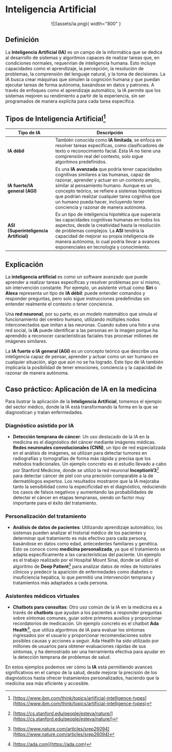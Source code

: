 # Inteligencia Artificial

<center>
![](assets/ia.png){ width="800" }
</center>

## Definición

La **Inteligencia Artificial (IA)** es un campo de la informática que se dedica al desarrollo de sistemas y algoritmos capaces de realizar tareas que, en condiciones normales, requerirían de inteligencia humana. Esto incluye capacidades como el aprendizaje, la percepción, la resolución de problemas, la comprensión del lenguaje natural, y la toma de decisiones. La IA busca crear máquinas que simulen la cognición humana y que puedan ejecutar tareas de forma autónoma, basándose en datos y patrones. A través de enfoques como el aprendizaje automático, la IA permite que los sistemas mejoren su rendimiento a partir de la experiencia, sin ser programados de manera explícita para cada tarea específica.

## Tipos de Inteligencia Artificial[^1]

| **Tipo de IA**                   | **Descripción**                                                                                                                                                                                                                              |
| -------------------------------- | -------------------------------------------------------------------------------------------------------------------------------------------------------------------------------------------------------------------------------------------- |
| **IA débil**                     | También conocida como **IA limitada**, se enfoca en resolver tareas específicas, como clasificadores de texto o reconocimiento facial. Esta IA no tiene una comprensión real del contexto, solo sigue algoritmos predefinidos.               |
| **IA fuerte/IA general (AGI)**   | Es una **IA avanzada** que podría tener capacidades cognitivas similares a las humanas, capaz de razonar, aprender y actuar en un contexto amplio, similar al pensamiento humano. Aunque es un concepto teórico, se refiere a sistemas hipotéticos que podrían realizar cualquier tarea cognitiva que un humano pueda hacer, incluyendo tener conciencia y razonar de manera autónoma. |
| **ASI (Superinteligencia Artificial)** | Es un tipo de inteligencia hipotética que superaría las capacidades cognitivas humanas en todos los aspectos, desde la creatividad hasta la resolución de problemas complejos. La **ASI** tendría la capacidad de mejorar su propia inteligencia de manera autónoma, lo cual podría llevar a avances exponenciales en tecnología y conocimiento. |

## Explicación

La **inteligencia artificial** es como un software avanzado que puede aprender a realizar tareas específicas y resolver problemas por sí mismo, sin intervención constante. Por ejemplo, un asistente virtual como **Siri** o **Alexa** representa un tipo de **IA débil**: puede entender comandos y responder preguntas, pero solo sigue instrucciones predefinidas sin entender realmente el contexto o tener conciencia.

Una **red neuronal**, por su parte, es un modelo matemático que simula el funcionamiento del cerebro humano, utilizando múltiples nodos interconectados que imitan a las neuronas. Cuando subes una foto a una red social, la **IA** puede identificar a las personas en la imagen porque ha aprendido a reconocer características faciales tras procesar millones de imágenes similares.

La **IA fuerte o IA general (AGI)** es un concepto teórico que describe una inteligencia capaz de pensar, aprender y actuar como un ser humano en cualquier situación, algo que aún no se ha logrado. Este tipo de IA también implicaría la posibilidad de tener emociones, conciencia y la capacidad de razonar de manera autónoma.

## Caso práctico: Aplicación de IA en la medicina

Para ilustrar la aplicación de la **Inteligencia Artificial**, tomemos el ejemplo del sector médico, donde la IA está transformando la forma en la que se diagnostican y tratan enfermedades.

### **Diagnóstico asistido por IA**

- **Detección temprana de cáncer**: Un uso destacado de la IA en la medicina es el diagnóstico del cáncer mediante imágenes médicas. **Redes neuronales convolucionales (CNN)**, un tipo de red especializada en el análisis de imágenes, se utilizan para detectar tumores en radiografías y tomografías de forma más rápida y precisa que los métodos tradicionales. Un ejemplo concreto es el estudio llevado a cabo por Stanford Medicine, donde se utilizó la red neuronal **InceptionV3**[^2] para detectar cáncer de piel con una precisión comparable a la de dermatólogos expertos. Los resultados mostraron que la IA mejoraba tanto la sensibilidad como la especificidad en el diagnóstico, reduciendo los casos de falsos negativos y aumentando las probabilidades de detectar el cáncer en etapas tempranas, siendo un factor muy importante para el éxito del tratamiento.

### **Personalización del tratamiento**

- **Análisis de datos de pacientes**: Utilizando aprendizaje automático, los sistemas pueden analizar el historial médico de los pacientes y determinar qué tratamiento es más efectivo para cada persona, basándose en datos como edad, antecedentes familiares y genética. Esto se conoce como **medicina personalizada**, ya que el tratamiento se adapta específicamente a las características del paciente. Un ejemplo es el trabajo realizado por el Hospital Mount Sinai, donde se utilizó el algoritmo de **Deep Patient**[^3] para analizar datos de miles de historiales clínicos y predecir la aparición de enfermedades como diabetes o insuficiencia hepática, lo que permitió una intervención temprana y tratamientos más adaptados a cada persona.

### **Asistentes médicos virtuales**

- **Chatbots para consultas**: Otro uso común de la IA en la medicina es a través de **chatbots** que ayudan a los pacientes a responder preguntas sobre síntomas comunes, guiar sobre primeros auxilios y proporcionar recordatorios de medicación. Un ejemplo concreto es el chatbot **Ada Health**[^4], que utiliza algoritmos de IA para evaluar los síntomas ingresados por el usuario y proporcionar recomendaciones sobre posibles causas y acciones a seguir. Ada Health ha sido utilizado por millones de usuarios para obtener evaluaciones rápidas de sus síntomas, y ha demostrado ser una herramienta efectiva para ayudar en la detección temprana de problemas de salud.

En estos ejemplos podemos ver cómo la **IA** está permitiendo avances significativos en el campo de la salud, desde mejorar la precisión de los diagnósticos hasta ofrecer tratamientos personalizados, haciendo que la medicina sea más eficiente y accesible.

[^1]: [https://www.ibm.com/think/topics/artificial-intelligence-types](https://www.ibm.com/think/topics/artificial-intelligence-types)

[^2]: [https://cs.stanford.edu/people/esteva/nature/](https://cs.stanford.edu/people/esteva/nature/)

[^3]: [https://www.nature.com/articles/srep26094](https://www.nature.com/articles/srep26094)

[^4]: [https://ada.com](https://ada.com)